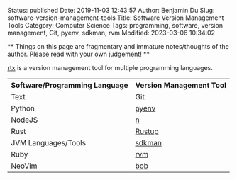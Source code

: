 Status: published
Date: 2019-11-03 12:43:57
Author: Benjamin Du
Slug: software-version-management-tools
Title: Software Version Management Tools
Category: Computer Science
Tags: programming, software, version management, Git, pyenv, sdkman, rvm
Modified: 2023-03-06 10:34:02

**
Things on this page are fragmentary and immature notes/thoughts of the author.
Please read with your own judgement!
**

[rtx](https://github.com/jdxcode/rtx)
is a version management tool for multiple programming languages.

<table style="width:100%">
  <tr>
    <th> Software/Programming Language </th>
    <th> Version Management Tool </th>
  </tr>
  <tr>
    <td> Text </td>
    <td> Git </td>
  </tr>
  <tr>
    <td> Python </td>
    <td> <a href="https://github.com/pyenv/pyenv"> pyenv </a> </td>
  </tr>
  <tr>
    <td> NodeJS </td>
    <td> <a href="https://github.com/tj/n"> n </a> </td>
  </tr>
  <tr>
    <td> Rust </td>
    <td> <a href="https://rustup.rs/"> Rustup </a> </td>
  </tr>
  <tr>
    <td> JVM Languages/Tools </td>
    <td> <a href="https://sdkman.io/"> sdkman </a> </td>
  </tr>
  <tr>
    <td> Ruby </td>
    <td> <a href="https://rvm.io/"> rvm </a> </td>
  </tr>
  <tr>
    <td> NeoVim </td>
    <td> <a href="https://github.com/MordechaiHadad/bob"> bob </a> </td>
  </tr>
</table>
